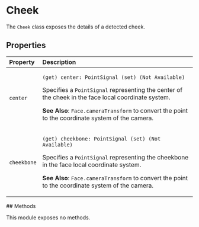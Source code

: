 # Cheek

The `Cheek` class exposes the details of a detected cheek.

## Properties

<table>
  <thead>
    <tr>
      <th style="text-align:left">Property</th>
      <th style="text-align:left">Description</th>
    </tr>
  </thead>
  <tbody>
    <tr>
      <td style="text-align:left"><code>center</code>
      </td>
      <td style="text-align:left">
        <p><code>(get) center: PointSignal (set) (Not Available)</code>
        </p>
        <p>Specifies a <code>PointSignal</code> representing the center of the cheek
          in the face local coordinate system.</p>
        <p><b>See Also</b>: <code>Face.cameraTransform</code> to convert the point
          to the coordinate system of the camera.</p>
      </td>
    </tr>
    <tr>
      <td style="text-align:left"><code>cheekbone</code>
      </td>
      <td style="text-align:left">
        <p><code>(get) cheekbone: PointSignal (set) (Not Available)</code>
        </p>
        <p>Specifies a <code>PointSignal</code> representing the cheekbone in the face
          local coordinate system.</p>
        <p><b>See Also</b>: <code>Face.cameraTransform</code> to convert the point
          to the coordinate system of the camera.</p>
      </td>
    </tr>
  </tbody>
</table>## Methods

This module exposes no methods.

